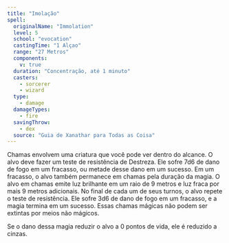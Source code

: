 ```yaml
---
title: "Imolação"
spell:
  originalName: "Immolation"
  level: 5
  school: "evocation"
  castingTime: "1 Alçao"
  range: "27 Metros"
  components:
    v: true
  duration: "Concentração, até 1 minuto"
  casters:
    - sorcerer
    - wizard
  type:
    - damage
  damageTypes:
    - fire
  savingThrow:
    - dex
  source: "Guia de Xanathar para Todas as Coisa"
---
```


Chamas envolvem uma criatura que você pode ver dentro do alcance. O alvo deve fazer um teste de resistência de Destreza. Ele sofre 7d6 de dano de fogo em um fracasso, ou metade desse dano em um sucesso. Em um fracasso, o alvo também permanece em chamas pela duração da magia. O alvo em chamas emite luz brilhante em um raio de 9 metros e luz fraca por mais 9 metros adicionais. No final de cada um de seus turnos, o alvo repete o teste de resistência. Ele sofre 3d6 de dano de fogo em um fracasso, e a magia termina em um sucesso. Essas chamas mágicas não podem ser extintas por meios não mágicos.

Se o dano dessa magia reduzir o alvo a 0 pontos de vida, ele é reduzido a cinzas.
